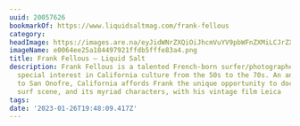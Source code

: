 ```yaml
---
uuid: 20057626
bookmarkOf: https://www.liquidsaltmag.com/frank-fellous
category:
headImage: https://images.are.na/eyJidWNrZXQiOiJhcmVuYV9pbWFnZXMiLCJrZXkiOiIyMDA1NzYyNi9vcmlnaW5hbF9lMDA2NGVlMjVhMTg0NDk3OTIxZmZkYjVmZmZlODNhNC5wbmciLCJlZGl0cyI6eyJyZXNpemUiOnsid2lkdGgiOjEyMDAsImhlaWdodCI6MTIwMCwiZml0IjoiaW5zaWRlIiwid2l0aG91dEVubGFyZ2VtZW50Ijp0cnVlfSwid2VicCI6eyJxdWFsaXR5Ijo5MH0sImpwZWciOnsicXVhbGl0eSI6OTB9LCJyb3RhdGUiOm51bGx9fQ==?bc=0
imageName: e0064ee25a184497921ffdb5fffe83a4.png
title: Frank Fellous — Liquid Salt
description: Frank Fellous is a talented French-born surfer/photographer who has a
  special interest in California culture from the 50s to the 70s. An annual visit
  to San Onofre, California affords Frank the unique opportunity to document today’s
  surf scene, and its myriad characters, with his vintage film Leica
tags:
date: '2023-01-26T19:48:09.417Z'
---
```


